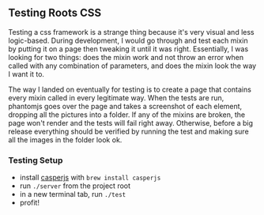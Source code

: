 Testing Roots CSS
-----------------

Testing a css framework is a strange thing because it's very visual and less logic-based. During development, I would go through and test each mixin by putting it on a page then tweaking it until it was right. Essentially, I was looking for two things: does the mixin work and not throw an error when called with any combination of parameters, and does the mixin look the way I want it to.

The way I landed on eventually for testing is to create a page that contains every mixin called in every legitimate way. When the tests are run, phantomjs goes over the page and takes a screenshot of each element, dropping all the pictures into a folder. If any of the mixins are broken, the page won't render and the tests will fail right away. Otherwise, before a big release everything should be verified by running the test and making sure all the images in the folder look ok.

### Testing Setup

- install [casperjs](http://casperjs.org/) with `brew install casperjs`
- run `./server` from the project root
- in a new terminal tab, run `./test`
- profit!